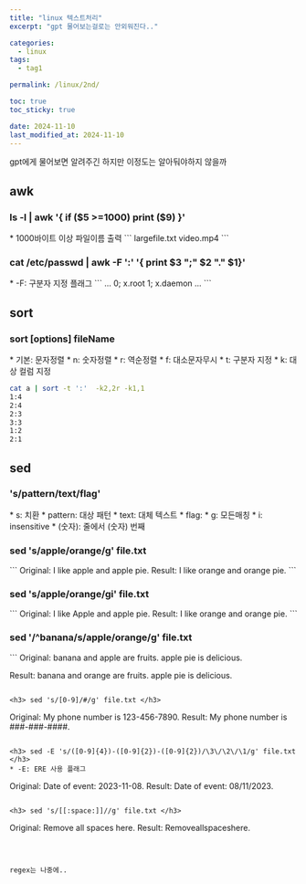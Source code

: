 ```yaml
---
title: "linux 텍스트처리"
excerpt: "gpt 물어보는걸로는 안외워진다.."

categories:
  - linux
tags:
  - tag1

permalink: /linux/2nd/

toc: true
toc_sticky: true

date: 2024-11-10
last_modified_at: 2024-11-10
---
```

gpt에게 물어보면 알려주긴 하지만 이정도는 알아둬야하지 않을까

##  awk  
<h3> ls -l | awk '{ if ($5 >=1000) print ($9) }'  </h3>
* 1000바이트 이상 파일이름 출력
```
largefile.txt
video.mp4
```
<h3> cat /etc/passwd | awk -F ':' '{ print $3 ";" $2 "." $1}' </h3>
* -F: 구분자 지정 플래그 
```
...
0; x.root
1; x.daemon
...
```

## sort
<h3> sort [options] fileName </h3>
* 기본: 문자정렬  
* n: 숫자정렬   
* r: 역순정렬  
* f: 대소문자무시
* t: 구분자 지정
* k: 대상 컬럼 지정

``` bash
cat a | sort -t ':'  -k2,2r -k1,1
1:4
2:4
2:3
3:3
1:2
2:1
```

## sed
<h3> 's/pattern/text/flag' </h3>
* s: 치환  
* pattern: 대상 패턴  
* text: 대체 텍스트
* flag:
  * g: 모든매칭
  * i: insensitive
  * (숫자): 줄에서 (숫자) 번째

<h3> sed 's/apple/orange/g' file.txt </h3>
```
Original: I like apple and apple pie.
Result:   I like orange and orange pie.
```

<h3> sed 's/apple/orange/gi' file.txt </h3>
```
Original: I like Apple and apple pie.
Result:   I like orange and orange pie.
```

<h3> sed '/^banana/s/apple/orange/g' file.txt </h3>
```
Original:
banana and apple are fruits.
apple pie is delicious.

Result:
banana and orange are fruits.
apple pie is delicious.
```

<h3> sed 's/[0-9]/#/g' file.txt </h3>
```
Original: My phone number is 123-456-7890.
Result:   My phone number is ###-###-####.
```

<h3> sed -E 's/([0-9]{4})-([0-9]{2})-([0-9]{2})/\3\/\2\/\1/g' file.txt </h3>
* -E: ERE 사용 플래그 
```
Original: Date of event: 2023-11-08.
Result:   Date of event: 08/11/2023.
```

<h3> sed 's/[[:space:]]//g' file.txt </h3>
```
Original: Remove all   spaces  here.
Result:   Removeallspaceshere.
```



regex는 나중에..